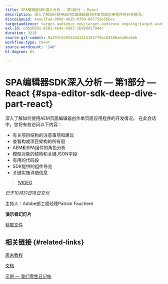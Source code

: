 ```yaml
---
title: SPA编辑器SDK深入分析 — 第1部分 — React
description: 深入了解如何使用AEM页面编辑器创作单页面应用程序的开发情况。
discoiquuid: 4aac1fad-0b99-461b-8f09-6d775de5bbec
targetaudience: target-audience new;target-audience ongoing;target-audience upgrader
exl-id: cdb5b891-8501-464a-bdd7-1b89dd17944c
duration: 3218
source-git-commit: 9a297cda953d4414131657f9ac84580aea0eabeb
workflow-type: tm+mt
source-wordcount: '140'
ht-degree: 0%

---
```


# SPA编辑器SDK深入分析 — 第1部分 — React {#spa-editor-sdk-deep-dive-part-react}

深入了解如何使用AEM页面编辑器创作单页面应用程序的开发情况。 在此会话中，您将有权访问以下内容：

* 有关项目结构的注意事项和建议
* 查看构成项目架构的所有层
* AEM和SPA组件的角色分析
* 模型对象的结构和关键JSON字段
* 有用的代码段
* SDK提供的组件导览
* 关键实施详细信息

>[!VIDEO](https://video.tv.adobe.com/v/25194/?quality=9)

*已于10月31日18日交付*

主持人：Adobe部工程经理Patrick Fauchere

**演示者幻灯片**

[获取文件](assets/aem-gems-spa-editordeepdive-react-10312018.pdf)

## 相关链接 {#related-links}

[周末教程](https://experienceleague.adobe.com/docs/experience-manager-learn/getting-started-wknd-tutorial-develop/overview.html?lang=zh-Hans)

[文档](https://helpx.adobe.com/cn/experience-manager/6-4/sites/developing/using/spa-overview.html)

[示例 — 我们零售日记帐](https://github.com/adobe/aem-sample-we-retail-journal)

<!--
[Get back to the Overview](https://helpx.adobe.com/cn/experience-manager/kt/eseminars/gems/aem-index.html)
-->
